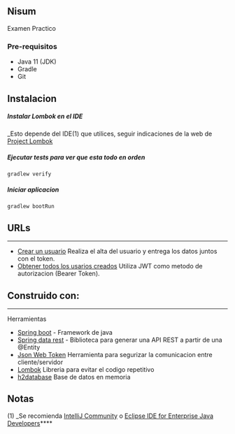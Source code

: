 Nisum
---
Examen Practico


### Pre-requisitos

* Java 11 (JDK)
* Gradle
* Git

## Instalacion

##### Instalar Lombok en el IDE

_Esto depende del IDE(1) que utilices, seguir indicaciones de la web de [Project Lombok](https://projectlombok.org/)


##### Ejecutar tests para ver que esta todo en orden

    gradlew verify

##### Iniciar aplicacion

    gradlew bootRun

## URLs

---

* [Crear un usuario](http://localhost:8080/app/user/create) Realiza el alta del usuario y entrega los datos juntos con el token.
* [Obtener todos los usarios creados](http://localhost:8080/app/users) Utiliza JWT como metodo de autorizacion (Bearer Token).

## Construido con:

---

Herramientas
* [Spring boot](https://spring.io/projects/spring-boot) - Framework de java
* [Spring data rest](https://spring.io/projects/spring-data-rest) - Biblioteca para generar una API REST a partir de una @Entity
* [Json Web Token](https://jwt.io/introduction) Herramienta para segurizar la comunicacion entre cliente/servidor
* [Lombok](https://projectlombok.org/) Libreria para evitar el codigo repetitivo
* [h2database](https://www.h2database.com/html/main.html) Base de datos en memoria


## Notas
(1) _Se recomienda [IntelliJ Community](https://www.jetbrains.com/idea/download/) o [Eclipse IDE for Enterprise Java Developers](https://www.eclipse.org/downloads/packages/)****
